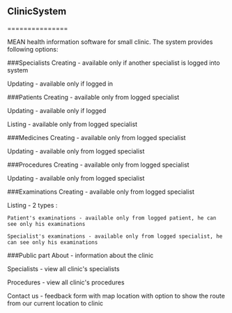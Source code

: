 ## ClinicSystem
===============

MEAN health information software for small clinic. The system provides following options:

###Specialists
  Creating - available only if another specialist is logged into system  
  
  Updating - available only if logged in  
  

###Patients
  Creating - available only from logged specialist  
  
  Updating - available only if logged  
  
  Listing - available only from logged specialist  
  
  
###Medicines
  Creating - available only from logged specialist  
  
  Updating - available only from logged specialist  
  

###Procedures
  Creating - available only from logged specialist  
  
  Updating - available only from logged specialist  
  
  
###Examinations
  Creating - available only from logged specialist  
  
  Listing - 2 types :  
  
    Patient's examinations - available only from logged patient, he can see only his examinations  
      
    Specialist's examinations - available only from logged specialist, he can see only his examinations  
      

###Public part
  About - information about the clinic  
  
  Specialists - view all clinic's specialists  
  
  Procedures - view all clinic's procedures  
  
  Contact us - feedback form with map location with option to show the route from our current location to clinic  
  

